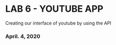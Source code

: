 <h1> LAB 6 - YOUTUBE APP</h1>

<p> Creating our interface of youtube by using the API </p>

<h3> April. 4, 2020 </h3>
